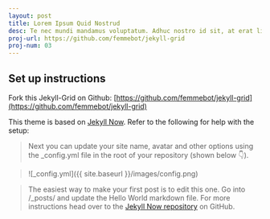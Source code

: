 ```yaml
---
layout: post
title: Lorem Ipsum Quid Nostrud
desc: Te nec mundi mandamus voluptatum. Adhuc nostro id sit, at erat liberavisse eum
proj-url: https://github.com/femmebot/jekyll-grid
proj-num: 03
---
```


## Set up instructions

Fork this Jekyll-Grid on Github: [https://github.com/femmebot/jekyll-grid](https://github.com/femmebot/jekyll-grid)

This theme is based on [Jekyll Now](https://github.com/barryclark/jekyll-now). Refer to the following for help with the setup:

> Next you can update your site name, avatar and other options using the _config.yml file in the root of your repository (shown below :point_down:).

> ![_config.yml]({{ site.baseurl }}/images/config.png)

> The easiest way to make your first post is to edit this one. Go into /_posts/ and update the Hello World markdown file. For more instructions head over to the [Jekyll Now repository](https://github.com/barryclark/jekyll-now) on GitHub.